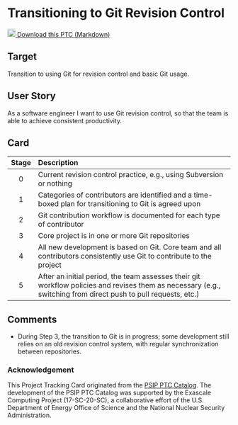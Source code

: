 [metadata:tags]:- "bssw-psip-ptc"
# Transitioning to Git Revision Control

<a href='/ptc-catalog/catalog/TransitionToGitRevisionControl.md' download><img src='/ptc-catalog/assets/images/download.png' width='18'> Download this PTC (Markdown)</a>

## Target

Transition to using Git for revision control and basic Git usage.

## User Story

As a software engineer I want to use Git revision control, so that the team is able to achieve consistent productivity.

## Card

| Stage         | Description |
| :-------------: | :------------- |
| 0 | Current revision control practice, e.g., using Subversion or nothing |
| 1 | Categories of contributors are identified and a time-boxed plan for transitioning to Git is agreed upon |
| 2 | Git contribution workflow is documented for each type of contributor |
| 3 | Core project is in one or more Git repositories |
| 4 | All new development is based on Git. Core team and all contributors consistently use Git to contribute to the project |
| 5 | After an initial period, the team assesses their git workflow policies and revises them as necessary (e.g., switching from direct push to pull requests, etc.)


## Comments
- During Step 3, the transition to Git is in progress; some development still relies on an old revision control system, with regular synchronization between repositories.


### Acknowledgement

This Project Tracking Card originated from the [PSIP PTC Catalog](https://bssw-psip.github.io/ptc-catalog/). The development of the PSIP PTC Catalog was supported by the Exascale Computing Project (17-SC-20-SC), a collaborative effort of the U.S. Department of Energy Office of Science and the National Nuclear Security Administration.
